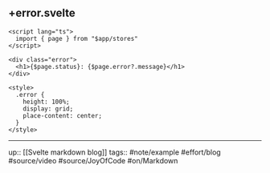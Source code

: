 ## +error.svelte

```
<script lang="ts">
  import { page } from "$app/stores"
</script>

<div class="error">
  <h1>{$page.status}: {$page.error?.message}</h1>
</div>

<style>
  .error {
    height: 100%;
    display: grid;
    place-content: center;
  }
</style>
```

---
up:: [[Svelte markdown blog]]
tags:: #note/example #effort/blog #source/video #source/JoyOfCode #on/Markdown 
